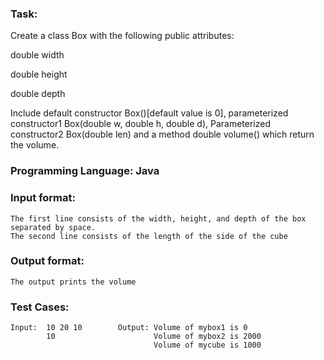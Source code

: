 ### Task: 
Create a class Box with the following public attributes:

double width

double height

double depth

Include default constructor Box()[default value is 0], parameterized constructor1 Box(double w, double h, double d), Parameterized constructor2 Box(double len) and a method double volume() which return the volume.

### Programming Language: Java

### Input format:
    The first line consists of the width, height, and depth of the box separated by space.
    The second line consists of the length of the side of the cube

### Output format: 
    The output prints the volume

### Test Cases:
    Input:  10 20 10        Output: Volume of mybox1 is 0
            10                      Volume of mybox2 is 2000
                                    Volume of mycube is 1000
